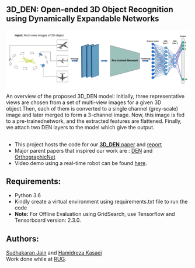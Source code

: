 ## 3D_DEN: Open-ended 3D Object Recognition using Dynamically Expandable Networks
![alt text](model_arch.png)
  An overview of the proposed 3D_DEN model: Initially, three representative views are chosen from a set of multi-view images for a given 3D object.Then, each of them is converted to a single channel (grey-scale) image and later merged to form a 3-channel image. Now, this image is fed to a pre-trainednetwork, and the extracted features are flattened. Finally, we attach two DEN layers to the model which give the output.
  
  
## 
- This project hosts the code for our [**3D_DEN** paper](https://arxiv.org/pdf/2009.07213.pdf) and [report](https://fse.studenttheses.ub.rug.nl/23621/1/SJ_Graduation_Thesis_Final_submission.pdf)
- Major parent papers that inspired our work are : [DEN](https://openreview.net/pdf?id=Sk7KsfW0-) and [OrthographicNet](https://arxiv.org/pdf/1902.03057.pdf)
- Video demo using a real-time robot can be found [here](https://youtu.be/tf4trRMyQ0Y).

## Requirements:
- Python 3.6
- Kindly create a virtual environment using requirements.txt file to run the code  
- **Note:** For Offline Evaluation using GridSearch, use Tensorflow and Tensorboard version: 2.3.0.

## Authors: 
[Sudhakaran Jain](https://sudhakaranjain.github.io/) and [Hamidreza Kasaei](https://hkasaei.github.io/)  
Work done while at [RUG](https://www.rug.nl/).
